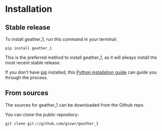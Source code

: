 # Installation

## Stable release

To install geather_1, run this command in your terminal:

```
pip install geather_1
```

This is the preferred method to install geather_1, as it will always install the most recent stable release.

If you don't have [pip](https://pip.pypa.io) installed, this [Python installation guide](http://docs.python-guide.org/en/latest/starting/installation/) can guide you through the process.

## From sources

The sources for geather_1 can be downloaded from the Github repo.

You can clone the public repository:

```
git clone git://github.com/giswr/geather_1
```

